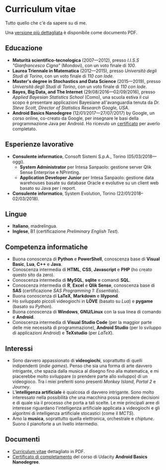 # Curriculum vitae

Tutto quello che c'è da sapere su di me.

Una [versione più dettagliata][cv] è disponibile come documento PDF.

## Educazione

* **Maturità scientifico-tecnologica** (2007—2012), presso *I.I.S.S "Gianfrancesco Cigna"* (Mondovì), con un voto finale di *100*.
* **Laurea Triennale in Matematica** (2012—2015), presso *Università degli Studi di  Torino*, con un voto finale di *110 con lode*.
* **Master's degree in Stochastics and Data Science** (2015—2019), presso *Università degli Studi di  Torino*, con un voto finale di *110 con lode*.
* **Bayes, Big Data, and The Internet** (29/08/2016—02/09/2016), presso *Applied Bayesian Statistics School* (Como), una scuola estiva il cui scopo è presentare applicazioni Bayesiane all'avanguardia tenuta da *Dr. Steve Scott, Director of Statistics Research Google, USA*.
* **Android Basics Nanodegree** (12/01/2017—27/07/2017) by Google, un corso online, co-creato da Google, per insegnare le basi della programmazione Java per Android. Ho ricevuto un [certificato][certificate] per averlo completato.

## Esperienze lavorative

* **Consulente informatico**, Consoft Sistemi S.p.A., Torino (05/03/2018—oggi).
    * **System Administrator** per Intesa Sanpaolo: gestione server Qlik Sense Enterprise e NPrinting.
    * **Application Developer Junior** per Intesa Sanpaolo: gestione data warehouses basate su database Oracle e evolutive su un client web basato su Java per i report.
* **Consulente informatico**, System Evolution, Torino (22/01/2018–02/03/2018).

## Lingue

* **Italiano**, madrelingua.
* **Inglese**, B1 (certificazione *Preliminary English Test*).

## Competenza informatiche

* Buona conoscenza di **Python** e **PowerShell**, conoscenza base di **Visual Basic**, **Lua**, **C++** e **Java**.
* Conoscenza intermedia di **HTML**, **CSS**, **Javascript** e **PHP** (ho creato questo sito da zero).
* Conoscenza intermedia di **MySQL**, **sqlite** e comandi **SQL**.
* Conoscenza intermedia di **R**, **Excel** e **Qlik Sense**, conoscenza base di **SAS** (certificazione *SAS Programming 1: Essentials*).
* Buona conoscenza di **LaTeX**, **Markdown** e **lilypond**.
* Ho sviluppato piccoli videogiochi in **LÖVE** (basato su *Lua*) e **pygame** (basato su *Python*).
* Buona conoscenza di **Windows**, **GNU/Linux** con la sua linea di comando e **Android**.
* Conoscenza intermedia di **Visual Studio Code** (per la maggior parte delle mie necessità di programmazione), **Android Studio** (per lo sviluppo di applicazioni Android) e **TeXstudio** (per *LaTeX*).

## Interessi

* Sono davvero appassionato di **videogiochi**, soprattutto di quelli indipendenti (*indie games*). Penso che sia una forma di arte davvero intrigante, che spazia dalla musica al disegno fino alla matematica, e mi piacerebbe molto sviluppare (o prendere parte allo sviluppo) di un videogioco. Tra i miei preferiti sono presenti *Monkey Island*, *Portal 2* e *Journey*.
* L'**intelligenza artificiale** è qualcosa di davvero intrigante. Sono molto interessato nella possibilità che una macchina possa prendere decisioni e di quale sia il processo che porta a tali scelte. Le mie principali aree di interesse riguardano l'intelligenza artificiale applicata a videogiochi e gli algoritmi di intelligenza artificiale stocastici (come il *MCTS*).
* Amo la **musica**, soprattutto quella elettronica, orchestrale e *chiptune*. Suono il pianoforte a un livello intermedio.

## Documenti

* [Curriculum vitae][cv] dettagliato in PDF.
* [Certificato di completamento][certificate] del corso di Udacity **Android Basics Nanodegree**.

[cv]: /files/cv/cv_it.pdf
[certificate]: /files/cv/nd803.pdf

